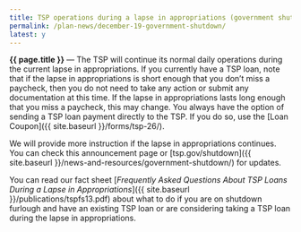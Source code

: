```yaml
---
title: TSP operations during a lapse in appropriations (government shutdown)
permalink: /plan-news/december-19-government-shutdown/
latest: y
---
```

**{{ page.title }}** &#8212; The TSP will continue its normal daily operations during the current lapse in appropriations. If you currently have a TSP loan, note that if the lapse in appropriations is short enough that you don’t miss a paycheck, then you do not need to take any action or submit any documentation at this time. If the lapse in appropriations lasts long enough that you miss a paycheck, this may change. You always have the option of sending a TSP loan payment directly to the TSP.  If you do so, use the [Loan Coupon]({{ site.baseurl }}/forms/tsp-26/).

We will provide more instruction if the lapse in appropriations continues. You can check this announcement page or [tsp.gov/shutdown]({{ site.baseurl }}/news-and-resources/government-shutdown/) for updates.

You can read our fact sheet [_Frequently Asked Questions About TSP Loans During a Lapse in Appropriations_]({{ site.baseurl }}/publications/tspfs13.pdf) about what to do if you are on shutdown furlough and have an existing TSP loan or are considering taking a TSP loan during the lapse in appropriations.

